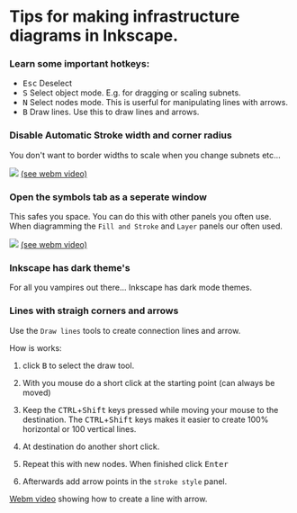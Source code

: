 # Tips for making infrastructure diagrams in Inkscape.

### Learn some important hotkeys:

- <kbd>Esc</kbd> Deselect
- <kbd>S</kbd> Select object mode. E.g. for dragging or scaling subnets.
- <kbd>N</kbd> Select nodes mode. This is userful for manipulating lines with arrows.
- <kbd>B</kbd> Draw lines. Use this to draw lines and arrows.

### Disable Automatic Stroke width and corner radius

You don't want to border widths to scale when you change subnets etc...

![](videos/turn-off-line-scaling.gif) [(see webm video)](videos/turn-off-line-scaling.webm)

### Open the symbols tab as a seperate window

This safes you space. You can do this with other panels you often use. When
diagramming the `Fill and Stroke` and `Layer` panels our often used.

![](videos/panel-as-window.gif) [(see webm video)](videos/panel-as-window.webm)

### Inkscape has dark theme's

For all you vampires out there... Inkscape has dark mode themes.


### Lines with straigh corners and arrows

Use the `Draw lines` tools to create connection lines and arrow.

How is works:

1. click <kbd>B</kbd> to select the draw tool.

2. With you mouse do a short click at the starting point (can always be moved)

3. Keep the <kbd>CTRL</kbd>+<kbd>Shift</kbd> keys pressed while moving your mouse to the destination. The <kbd>CTRL</kbd>+<kbd>Shift</kbd> keys makes it easier to create 100% horizontal or 100 vertical lines.

5. At destination do another short click.

7. Repeat this with new nodes. When finished click <kbd>Enter</kbd>

8. Afterwards add arrow points in the `stroke style` panel.

[Webm video](videos/lines.webm) showing how to create a line with arrow.
